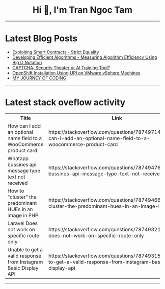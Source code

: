<h1 align="center">Hi 👋, I'm Tran Ngoc Tam</h1>

---

# Latest Blog Posts 
<!-- BLOG-POST-LIST:START -->
- [Exploiting Smart Contracts - Strict Equality](https://dev.to/passandscore/exploiting-smart-contracts-strict-equality-12oj)
- [Developing Efficient Algorithms - Measuring Algorithm Efficiency Using Big O Notation](https://dev.to/paulike/developing-efficient-algorithms-measuring-algorithm-efficiency-using-big-o-notation-1c1h)
- [CAPTCHA: Security Theater or AI Training Tool?](https://dev.to/thesimpledev/captcha-security-theater-or-ai-training-tool-39nf)
- [OpenShift Installation Using UPI on VMware vSphere Machines](https://dev.to/anzal_beg_fc28875cb5020da/openshift-installation-using-upi-on-vmware-vsphere-machines-137d)
- [MY JOURNEY OF CODING](https://dev.to/tebogo_thema_9376de543a8a/my-journey-of-coding-4gde)
<!-- BLOG-POST-LIST:END -->

---

# Latest stack oveflow activity
<table>
  <tr><th>Title</th><th>Link</th></tr>
  <!-- STACKOVERFLOW:START --><tr><td>How can I add an optional name field to a WooCommerce product card</td><td>https://stackoverflow.com/questions/78749714/how-can-i-add-an-optional-name-field-to-a-woocommerce-product-card</td></tr><tr><td>Whatapp bussines api message type text not received</td><td>https://stackoverflow.com/questions/78749476/whatapp-bussines-api-message-type-text-not-received</td></tr><tr><td>How to &quot;cluster&quot; the predominant HUEs in an image in PHP</td><td>https://stackoverflow.com/questions/78749466/how-to-cluster-the-predominant-hues-in-an-image-in-php</td></tr><tr><td>Laravel Does not work on specific route only</td><td>https://stackoverflow.com/questions/78749321/laravel-does-not-work-on-specific-route-only</td></tr><tr><td>Unable to get a valid response from Instagram Basic Display API</td><td>https://stackoverflow.com/questions/78749315/unable-to-get-a-valid-response-from-instagram-basic-display-api</td></tr><!-- STACKOVERFLOW:END -->
</table>

---


